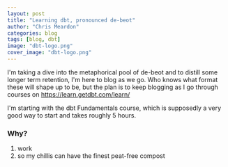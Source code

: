 ```yaml
---
layout: post
title: "Learning dbt, pronounced de-beot"
author: "Chris Meardon"
categories: blog
tags: [blog, dbt]
image: "dbt-logo.png"
cover_image: "dbt-logo.png"
---
```


I'm taking a dive into the metaphorical pool of de-beot and to distill some longer term retention, I'm here to blog as we go. Who knows what format these will shape up to be, but the plan is to keep blogging as I go through courses on https://learn.getdbt.com/learn/

I'm starting with the dbt Fundamentals course, which is supposedly a very good way to start and takes roughly 5 hours.

### Why?

1. work
2. so my chillis can have the finest peat-free compost
